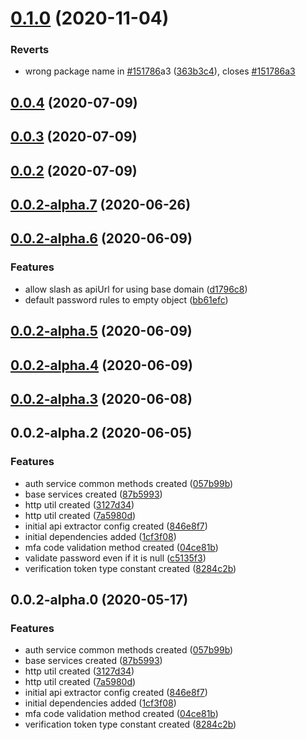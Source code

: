 # [0.1.0](https://github.com/PlusAuth/plusauth-web/compare/v0.0.2-alpha.7...v0.1.0) (2020-11-04)


### Reverts

* wrong package name in [#151786](https://github.com/PlusAuth/plusauth-web/issues/151786)a3 ([363b3c4](https://github.com/PlusAuth/plusauth-web/commit/363b3c420b2b8690b5213ae38921da8106a4ef48)), closes [#151786a3](https://github.com/PlusAuth/plusauth-web/issues/151786a3)

## [0.0.4](https://github.com/PlusAuth/plusauth-web/compare/v0.0.2-alpha.7...v0.0.4) (2020-07-09)

## [0.0.3](https://github.com/PlusAuth/plusauth-web/compare/v0.0.2-alpha.7...v0.0.3) (2020-07-09)

## [0.0.2](https://github.com/PlusAuth/plusauth-web/compare/v0.0.2-alpha.7...v0.0.2) (2020-07-09)

## [0.0.2-alpha.7](https://github.com/PlusAuth/plusauth-web/compare/v0.0.2-alpha.6...v0.0.2-alpha.7) (2020-06-26)

## [0.0.2-alpha.6](https://github.com/PlusAuth/plusauth-web/compare/v0.0.2-alpha.5...v0.0.2-alpha.6) (2020-06-09)


### Features

* allow slash as apiUrl for using base domain ([d1796c8](https://github.com/PlusAuth/plusauth-web/commit/d1796c8048676d06844313f4faae5981fcad88e2))
* default password rules to empty object ([bb61efc](https://github.com/PlusAuth/plusauth-web/commit/bb61efcae2afcf05a3065bc80be78124f727848a))

## [0.0.2-alpha.5](https://github.com/PlusAuth/plusauth-web/compare/v0.0.2-alpha.4...v0.0.2-alpha.5) (2020-06-09)

## [0.0.2-alpha.4](https://github.com/PlusAuth/plusauth-web/compare/v0.0.2-alpha.3...v0.0.2-alpha.4) (2020-06-09)

## [0.0.2-alpha.3](https://github.com/PlusAuth/plusauth-web/compare/v0.0.2-alpha.2...v0.0.2-alpha.3) (2020-06-08)

## 0.0.2-alpha.2 (2020-06-05)


### Features

* auth service common methods created ([057b99b](https://github.com/PlusAuth/plusauth-web/commit/057b99b57256d17a67cdf230a2576c44a76b1f7e))
* base services created ([87b5993](https://github.com/PlusAuth/plusauth-web/commit/87b59930a19196f4224617e52185d06885728c61))
* http util created ([3127d34](https://github.com/PlusAuth/plusauth-web/commit/3127d34a28bf8cf645f2fbe148fbad69338b7541))
* http util created ([7a5980d](https://github.com/PlusAuth/plusauth-web/commit/7a5980d00ebc82e64bb58f3558e3e85acfa68404))
* initial api extractor config created ([846e8f7](https://github.com/PlusAuth/plusauth-web/commit/846e8f7fe19a4b7004b8f057e7c66ae22858d416))
* initial dependencies added ([1cf3f08](https://github.com/PlusAuth/plusauth-web/commit/1cf3f0813932038686d1a73e6f3d55e2a12c7f97))
* mfa code validation method created ([04ce81b](https://github.com/PlusAuth/plusauth-web/commit/04ce81b2479297494845b39f0c46829714bbd31e))
* validate password even if it is null ([c5135f3](https://github.com/PlusAuth/plusauth-web/commit/c5135f31af39f88ae2332599f28b7c48468121ef))
* verification token type constant created ([8284c2b](https://github.com/PlusAuth/plusauth-web/commit/8284c2ba7228eab6ebfc85f835589e8733f965d8))

## 0.0.2-alpha.0 (2020-05-17)


### Features

* auth service common methods created ([057b99b](https://github.com/PlusAuth/plusauth-web/commit/057b99b57256d17a67cdf230a2576c44a76b1f7e))
* base services created ([87b5993](https://github.com/PlusAuth/plusauth-web/commit/87b59930a19196f4224617e52185d06885728c61))
* http util created ([3127d34](https://github.com/PlusAuth/plusauth-web/commit/3127d34a28bf8cf645f2fbe148fbad69338b7541))
* http util created ([7a5980d](https://github.com/PlusAuth/plusauth-web/commit/7a5980d00ebc82e64bb58f3558e3e85acfa68404))
* initial api extractor config created ([846e8f7](https://github.com/PlusAuth/plusauth-web/commit/846e8f7fe19a4b7004b8f057e7c66ae22858d416))
* initial dependencies added ([1cf3f08](https://github.com/PlusAuth/plusauth-web/commit/1cf3f0813932038686d1a73e6f3d55e2a12c7f97))
* mfa code validation method created ([04ce81b](https://github.com/PlusAuth/plusauth-web/commit/04ce81b2479297494845b39f0c46829714bbd31e))
* verification token type constant created ([8284c2b](https://github.com/PlusAuth/plusauth-web/commit/8284c2ba7228eab6ebfc85f835589e8733f965d8))

